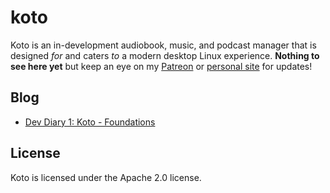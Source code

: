 # koto

Koto is an in-development audiobook, music, and podcast manager that is designed *for* and caters *to* a modern desktop Linux experience. **Nothing to see here yet** but keep an eye on my [Patreon](https://patreon.com/joshuastrobl) or [personal site](https://joshuastrobl.com) for updates!

## Blog

- [Dev Diary 1: Koto - Foundations](https://joshuastrobl.com/2021/01/25/2021-01-25-dev-diary-1-koto-foundations)

## License

Koto is licensed under the Apache 2.0 license.
